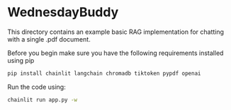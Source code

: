 # WednesdayBuddy
This directory contains an example basic RAG implementation for chatting with a single .pdf document.

Before you begin make sure you have the following requirements installed using pip

```bash
pip install chainlit langchain chromadb tiktoken pypdf openai
```

Run the code using:

```bash
chainlit run app.py -w
```